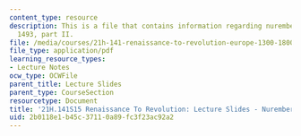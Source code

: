 ```yaml
---
content_type: resource
description: This is a file that contains information regarding nuremberg chronicle,
  1493, part II.
file: /media/courses/21h-141-renaissance-to-revolution-europe-1300-1800-spring-2015/2b0118e1b45c37110a89fc3f23ac92a2_MIT21H_141S15_NurembergII.pdf
file_type: application/pdf
learning_resource_types:
- Lecture Notes
ocw_type: OCWFile
parent_title: Lecture Slides
parent_type: CourseSection
resourcetype: Document
title: '21H.141S15 Renaissance To Revolution: Lecture Slides - Nuremberg Chronicle'
uid: 2b0118e1-b45c-3711-0a89-fc3f23ac92a2
---
```


